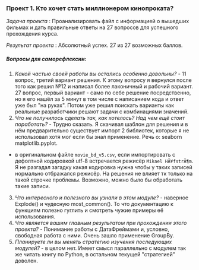 ### Проект 1. Кто хочет стать миллионером кинопроката?
*Задача проекта* : Проанализировать файл с информацией о вышедших фильмах и дать правильные ответы на 27 вопросов для успешного прохождения курса.

*Результат проекта* : Абсолютный успех. 27 из 27 возможных баллов.

##### Вопросы для саморефлексии:
1. *Какой частью своей работы вы остались особенно довольны?* - 11 вопрос, третий вариант решения. К этому вопросу я вернулся после того как решил №12 и написал более лаконичный и рабочий вариант. 27 вопрос, первый вариант - само по себе решение посредственно, но я его нашёл за 5 минут в том числе с написанием кода и ответ уже был "на руках". Потом уже решил поискать варианты как реальные разработчики решают задачи с комбинациями значений.
2. *Что не получилось сделать так, как хотелось? Над чем ещё стоит поработать?* - Трудно сказать. Я скачивал шаблон для решения и в нём предварительно существует импорт 2 библиотек, которые я не использовал хотя мог если бы знал применение. Речь о: seaborn matplotlib.pyplot.
+ в оригинальном файле `movie_bd_v5.csv`, если импортировать с дефолтной кодировкой utf-8 встречается режисёр `Mikael HÃ¥fstrÃ¶m`. Я не разгадал загадку какая кодировка нужна чтобы у таких записей нормально отбражался режисёр. На решения не влияет тк только на такой строчке проблемы. Возможно, можно было бы обработать такие записи.
3. *Что интересного и полезного вы узнали в этом модуле?* - наверное Explode() и чудесную most_common(). То что документацию к функциям полезно гуглить и смотреть чужие примеры её использования.
4. *Что является вашим главным результатом при прохождении этого проекта?* - Понимание работы с ДатаФреймами и, условно, свободная работа с ними. Очень зашло применение GroupBy.
5. *Планируете ли вы менять стратегию изучения последующих модулей?* - в целом нет. Имеет смысл параллельно с модулем так же читать книгу по Python, в остальном текущей "стратегией" доволен.
